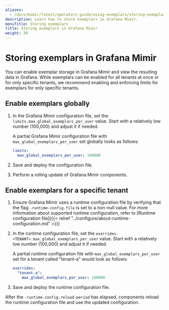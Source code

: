 ```yaml
---
aliases:
  - /docs/mimir/latest/operators-guide/using-exemplars/storing-exemplars/
description: Learn how to store exemplars in Grafana Mimir.
menuTitle: Storing exemplars
title: Storing exemplars in Grafana Mimir
weight: 30
---
```


# Storing exemplars in Grafana Mimir

You can enable exemplar storage in Grafana Mimir and view the resulting data in Grafana.
While exemplars can be enabled for all tenants at once or for only specific tenants, we recommend enabling and enforcing limits for exemplars for only specific tenants.

## Enable exemplars globally

1. In the Grafana Mimir configuration file, set the `limits.max_global_exemplars_per_user` value.
   Start with a relatively low number (100,000) and adjust it if needed.

   A partial Grafana Mimir configuration file with `max_global_exemplars_per_user` set globally looks as follows:

   ```yaml
   limits:
     max_global_exemplars_per_user: 100000
   ```

1. Save and deploy the configuration file.
1. Perform a rolling update of Grafana Mimir components.

## Enable exemplars for a specific tenant

1. Ensure Grafana Mimir uses a runtime configuration file by verifying that the flag `-runtime-config.file` is set to a non-null value.
   For more information about supported runtime configuration, refer to [Runtime configuration file]({{< relref "../configure/about-runtime-configuration.md" >}})
1. In the runtime configuration file, set the `overrides.<TENANT>.max_global_exemplars_per_user` value.
   Start with a relatively low number (100,000) and adjust it if needed.

   A partial runtime configuration file with `max_global_exemplars_per_user` set for a tenant called "tenant-a" would look as follows:

   ```yaml
   overrides:
     "tenant-a":
       max_global_exemplars_per_user: 100000
   ```

1. Save and deploy the runtime configuration file.

After the `-runtime-config.reload-period` has elapsed, components reload the runtime configuration file and use the updated configuration.
